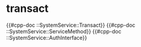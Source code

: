 # transact

{{#cpp-doc ::SystemService::Transact}}
{{#cpp-doc ::SystemService::ServiceMethod}}
{{#cpp-doc ::SystemService::AuthInterface}}
